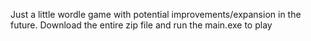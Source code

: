 Just a little wordle game with potential improvements/expansion in the future.
Download the entire zip file and run the main.exe to play
